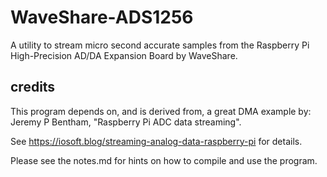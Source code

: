 # WaveShare-ADS1256

A utility to stream micro second accurate samples from the Raspberry Pi High-Precision AD/DA Expansion Board by WaveShare.   

## credits

This program depends on, and is derived from, a great DMA example by:
Jeremy P Bentham, "Raspberry Pi ADC data streaming".

See https://iosoft.blog/streaming-analog-data-raspberry-pi for details.

Please see the notes.md for hints on how to compile and use the program.
